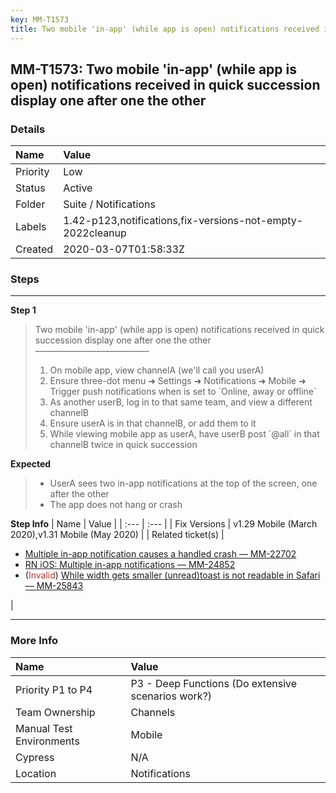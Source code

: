 ```yaml
---
key: MM-T1573
title: Two mobile 'in-app' (while app is open) notifications received in quick succession display one after one the other
---
```


## MM-T1573: Two mobile 'in-app' (while app is open) notifications received in quick succession display one after one the other

### Details

| Name     | Value                                                      |
| :------- | :--------------------------------------------------------- |
| Priority | Low                                                        |
| Status   | Active                                                     |
| Folder   | Suite / Notifications                                      |
| Labels   | 1.42-p123,notifications,fix-versions-not-empty-2022cleanup |
| Created  | 2020-03-07T01:58:33Z                                       |

### Steps

<hr/>

**Step 1**

> <article>Two mobile 'in-app' (while app is open) notifications received in quick succession display one after one the other<br>––––––––––––––––––––––––––<ol><li>On mobile app, view channelA (we'll call you userA)</li><li>Ensure three-dot menu ➜ Settings ➜ Notifications ➜ Mobile ➜ Trigger push notifications when is set to `Online, away or offline`</li><li>As another userB, log in to that same team, and view a different channelB</li><li>Ensure userA is in that channelB, or add them to it</li><li>While viewing mobile app as userA, have userB post `@all` in that channelB twice in quick succession</li></ol></article>

**Expected**

> <article><ul><li>UserA sees two in-app notifications at the top of the screen, one after the other</li><li>The app does not hang or crash</li></ul></article>

**Step Info**
| Name | Value |
| :--- | :--- |
| Fix Versions | v1.29 Mobile (March 2020),v1.31 Mobile (May 2020) |
| Related ticket(s) | <ul><li><a href="https://mattermost.atlassian.net/browse/MM-22702">Multiple in-app notification causes a handled crash — MM-22702</a></li><li><a href="https://mattermost.atlassian.net/browse/MM-24852">RN iOS: Multiple in-app notifications — MM-24852</a></li><li>(<span style="color: rgb(184, 49, 47);">Invalid</span>) <a href="https://mattermost.atlassian.net/browse/MM-25843">While width gets smaller (unread)toast is not readable in Safari — MM-25843</a></li></ul> |

<hr/>

### More Info

| Name                     | Value                                              |
| :----------------------- | :------------------------------------------------- |
| Priority P1 to P4        | P3 - Deep Functions (Do extensive scenarios work?) |
| Team Ownership           | Channels                                           |
| Manual Test Environments | Mobile                                             |
| Cypress                  | N/A                                                |
| Location                 | Notifications                                      |
